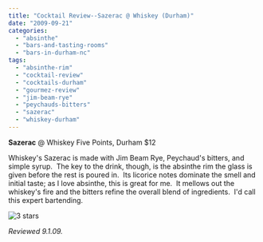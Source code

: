 ```yaml
---
title: "Cocktail Review--Sazerac @ Whiskey (Durham)"
date: "2009-09-21"
categories:
  - "absinthe"
  - "bars-and-tasting-rooms"
  - "bars-in-durham-nc"
tags:
  - "absinthe-rim"
  - "cocktail-review"
  - "cocktails-durham"
  - "gourmez-review"
  - "jim-beam-rye"
  - "peychauds-bitters"
  - "sazerac"
  - "whiskey-durham"
---
```


**Sazerac** @ Whiskey Five Points, Durham $12

Whiskey's Sazerac is made with Jim Beam Rye, Peychaud's bitters, and simple syrup.  The key to the drink, though, is the absinthe rim the glass is given before the rest is poured in.  Its licorice notes dominate the smell and initial taste; as I love absinthe, this is great for me.  It mellows out the whiskey's fire and the bitters refine the overall blend of ingredients.  I'd call this expert bartending.




<div class="caption">

![3 stars](http://s3.amazonaws.com/thegourmez-wpmedia/2009/02/rating_avocado1.gif "rating_avocado1")</div>


_Reviewed 9.1.09._
